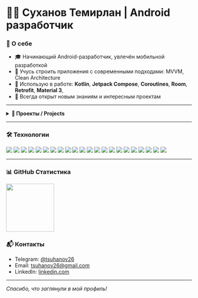 <h1>👩‍💻 Суханов Темирлан | Android разработчик  </h1>

### 🎯 О себе

- 🎓 Начинающий Android-разработчик, увлечён мобильной разработкой
- 🌱 Учусь строить приложения с современными подходами: MVVM, Clean Architecture
- 🔧 Использую в работе: **Kotlin**, **Jetpack Compose**, **Coroutines**, **Room**, **Retrofit**, **Material 3**,
- 🚀 Всегда открыт новым знаниям и интересным проектам

---

<details>
  <summary><strong>🚀 Проекты / Projects</strong></summary>

<br>

### 🎵 [Playlist Maker](https://github.com/Shiro2603/PlaylistMaker1)
> Приложение для поиска и создания плейлистов с треками, интеграцией с iTunes API и сохранением локальных данных.

**Стек:** Kotlin, MVVM, Retrofit, Room, SharedPreferences, Material, Glide

---

### 🎓 [Android Diploma](https://github.com/Sutemi67/Kotlin_Android_diploma)
> Командный дипломный проект — приложение для поиска работы с фильтрами по регионам и отраслям.

**Моя роль:**  
- Работа с экраном фильтров по отраслям  
- Настройка поиска  
- Сохранение состояния  
- Интеграция с ViewModel и StateFlow  
- Исправление багов

**Стек:** Kotlin, MVVM, Retrofit, Paging, ViewModel, Koin, XML, Room

---

### 🛍 [Shopping List](https://github.com/nadinedenisova/team2_shopping_list/tree/release_1.0)
> Командный проект — приложение для создания и управления списками покупок.

**Моя роль:**  
- Архитектура MVI  
- Реализация экранов и UI-состояний  
- Сохранение и отображение списков

**Стек:** Kotlin, Jetpack Compose, Room, Navigation, Sqldelight, Hilt

</details>

---

### 🛠 Технологии

<p align="left">
  <img src="https://img.shields.io/badge/Android-3DDC84?style=for-the-badge&logo=android&logoColor=white"/>
  <img src="https://img.shields.io/badge/Kotlin-7F52FF?style=for-the-badge&logo=kotlin&logoColor=white"/>
  <img src="https://img.shields.io/badge/Java-%23ED8B00?style=for-the-badge&logo=openjdk&logoColor=white"/>
  <img src="https://img.shields.io/badge/Android%20Studio-3DDC84?style=for-the-badge&logo=android-studio&logoColor=white"/>
  <img src="https://img.shields.io/badge/Jetpack-4285F4?style=for-the-badge&logo=android&logoColor=white"/>
  <img src="https://img.shields.io/badge/Jetpack%20Compose-4285F4?style=for-the-badge&logo=jetpack-compose&logoColor=white"/>
  <img src="https://img.shields.io/badge/Jetpack%20Navigation-FF6F00?style=for-the-badge&logo=android&logoColor=white"/>
  <img src="https://img.shields.io/badge/Material%203-6200EE?style=for-the-badge&logo=materialdesign&logoColor=white"/>
  <img src="https://img.shields.io/badge/Koin-8F0D87?style=for-the-badge&logoColor=white"/>
  <img src="https://img.shields.io/badge/Hilt%202-3178C6?style=for-the-badge&logo=google&logoColor=white"/>
  <img src="https://img.shields.io/badge/Retrofit-00599C?style=for-the-badge&logo=android&logoColor=white"/>
  <img src="https://img.shields.io/badge/Coroutines-7F52FF?style=for-the-badge&logo=kotlin&logoColor=white"/>
  <img src="https://img.shields.io/badge/Kotlin%20Flow-0095D5?style=for-the-badge&logo=kotlin&logoColor=white"/>
  <img src="https://img.shields.io/badge/RxJava-CA0000?style=for-the-badge&logo=rxjava&logoColor=white"/>
  <img src="https://img.shields.io/badge/Clean%20Architecture-4A90E2?style=for-the-badge"/>
  <img src="https://img.shields.io/badge/MVVM-blue?style=for-the-badge"/>
  <img src="https://img.shields.io/badge/MVP-green?style=for-the-badge"/>
  <img src="https://img.shields.io/badge/MVC-purple?style=for-the-badge"/>
  <img src="https://img.shields.io/badge/MVI-orange?style=for-the-badge"/>
  <img src="https://img.shields.io/badge/XML-E34F26?style=for-the-badge&logo=xml&logoColor=white"/>
  <img src="https://img.shields.io/badge/Room-6DB33F?style=for-the-badge&logo=sqlite&logoColor=white"/>
  <img src="https://img.shields.io/badge/Sqldelight-6DB33F?style=for-the-badge&logo=sqlite&logoColor=white"/>
</p>

---

### 📊 GitHub Статистика

<div>
<a href="https://github-readme-stats.vercel.app/api?username=shiro2603&hide=contribs&show_icons=true&theme=dark-dracula">
  <img align="left" height="130" style="margin-right: 10px" src="https://github-readme-stats.vercel.app/api?username=shiro2603&hide=contribs&show_icons=true&theme=dark-dracula" />
</a>
</div>
<br clear="all" />

### 📬 Контакты

- Telegram: [@tsuhanov26](https://t.me/tsuhanov26) 
- Email: tsuhanov26@gmail.com
- LinkedIn: [linkedin.com](https://www.linkedin.com/in/%D1%82%D0%B5%D0%BC%D0%B8%D1%80%D0%BB%D0%B0%D0%BD-%D1%81%D1%83%D1%85%D0%B0%D0%BD%D0%BE%D0%B2-42b9b5273/)

---

_Спасибо, что заглянули в мой профиль!_
